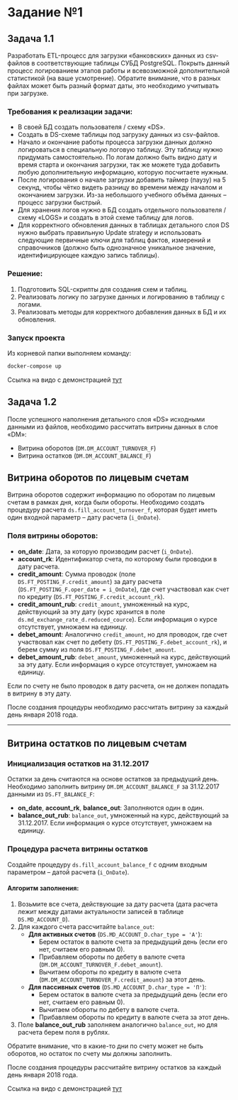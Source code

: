 # Задание №1

## Задача 1.1

Разработать ETL-процесс для загрузки «банковских» данных из csv-файлов в соответствующие таблицы СУБД PostgreSQL. Покрыть данный процесс логированием этапов работы и всевозможной дополнительной статистикой (на ваше усмотрение). Обратите внимание, что в разных файлах может быть разный формат даты, это необходимо учитывать при загрузке.

### Требования к реализации задачи:

- В своей БД создать пользователя / схему «DS».
- Создать в DS-схеме таблицы под загрузку данных из csv-файлов.
- Начало и окончание работы процесса загрузки данных должно логироваться в специальную логовую таблицу. Эту таблицу нужно придумать самостоятельно. По логам должно быть видно дату и время старта и окончания загрузки, так же можете туда добавить любую дополнительную информацию, которую посчитаете нужным.
- После логирования о начале загрузки добавить таймер (паузу) на 5 секунд, чтобы чётко видеть разницу во времени между началом и окончанием загрузки. Из-за небольшого учебного объёма данных – процесс загрузки быстрый.
- Для хранения логов нужно в БД создать отдельного пользователя / схему «LOGS» и создать в этой схеме таблицу для логов.
- Для корректного обновления данных в таблицах детального слоя DS нужно выбрать правильную Update strategy и использовать следующие первичные ключи для таблиц фактов, измерений и справочников (должно быть однозначное уникальное значение, идентифицирующее каждую запись таблицы).

### Решение:

1. Подготовить SQL-скрипты для создания схем и таблиц.
2. Реализовать логику по загрузке данных и логированию в таблицу с логами.
3. Реализовать методы для корректного добавления данных в БД и их обновления.

### Запуск проекта

Из корневой папки выполняем команду:

```bash
docker-compose up
```

Ссылка на видо с демонстрацией <a href="https://disk.yandex.ru/i/SKjWxkwKqzAP8g">тут</a>


## Задача 1.2


После успешного наполнения детального слоя «DS» исходными данными из файлов, необходимо рассчитать витрины данных в слое «DM»:
- Витрина оборотов (`DM.DM_ACCOUNT_TURNOVER_F`)
- Витрина остатков (`DM.DM_ACCOUNT_BALANCE_F`)

## Витрина оборотов по лицевым счетам

Витрина оборотов содержит информацию по оборотам по лицевым счетам в рамках дня, когда были обороты. Необходимо создать процедуру расчета `ds.fill_account_turnover_f`, которая будет иметь один входной параметр – дату расчета (`i_OnDate`).

### Поля витрины оборотов:
- **on_date**: Дата, за которую производим расчет (`i_OnDate`).
- **account_rk**: Идентификатор счета, по которому были проводки в дату расчета.
- **credit_amount**: Сумма проводок (поле `DS.FT_POSTING_F.credit_amount`) за дату расчета (`DS.FT_POSTING_F.oper_date = i_OnDate`), где счет участвовал как счет по кредиту (`DS.FT_POSTING_F.credit_account_rk`).
- **credit_amount_rub**: `credit_amount`, умноженный на курс, действующий за эту дату (курс хранится в поле `ds.md_exchange_rate_d.reduced_cource`). Если информация о курсе отсутствует, умножаем на единицу.
- **debet_amount**: Аналогично `credit_amount`, но для проводок, где счет участвовал как счет по дебету (`DS.FT_POSTING_F.debet_account_rk`), и берем сумму из поля `DS.FT_POSTING_F.debet_amount`.
- **debet_amount_rub**: `debet_amount`, умноженный на курс, действующий за эту дату. Если информация о курсе отсутствует, умножаем на единицу.

Если по счету не было проводок в дату расчета, он не должен попадать в витрину в эту дату.

После создания процедуры необходимо рассчитать витрину за каждый день января 2018 года.

---

## Витрина остатков по лицевым счетам

### Инициализация остатков на 31.12.2017
Остатки за день считаются на основе остатков за предыдущий день. Необходимо заполнить витрину `DM.DM_ACCOUNT_BALANCE_F` за 31.12.2017 данными из `DS.FT_BALANCE_F`:
- **on_date**, **account_rk**, **balance_out**: Заполняются один в один.
- **balance_out_rub**: `balance_out`, умноженный на курс, действующий за 31.12.2017. Если информация о курсе отсутствует, умножаем на единицу.

### Процедура расчета витрины остатков
Создайте процедуру `ds.fill_account_balance_f` с одним входным параметром – датой расчета (`i_OnDate`).

#### Алгоритм заполнения:
1. Возьмите все счета, действующие за дату расчета (дата расчета лежит между датами актуальности записей в таблице `DS.MD_ACCOUNT_D`).
2. Для каждого счета рассчитайте `balance_out`:
   - **Для активных счетов** (`DS.MD_ACCOUNT_D.char_type = 'А'`):
     - Берем остаток в валюте счета за предыдущий день (если его нет, считаем его равным 0).
     - Прибавляем обороты по дебету в валюте счета (`DM.DM_ACCOUNT_TURNOVER_F.debet_amount`).
     - Вычитаем обороты по кредиту в валюте счета (`DM.DM_ACCOUNT_TURNOVER_F.credit_amount`) за этот день.
   - **Для пассивных счетов** (`DS.MD_ACCOUNT_D.char_type = 'П'`):
     - Берем остаток в валюте счета за предыдущий день (если его нет, считаем его равным 0).
     - Вычитаем обороты по дебету в валюте счета.
     - Прибавляем обороты по кредиту в валюте счета за этот день.
3. Поле **balance_out_rub** заполняем аналогично `balance_out`, но для расчета берем поля в рублях.

Обратите внимание, что в какие-то дни по счету может не быть оборотов, но остаток по счету мы должны заполнить.

После создания процедуры рассчитайте витрину остатков за каждый день января 2018 года.


Ссылка на видо с демонстрацией <a href="https://disk.yandex.ru/i/mKhAs0bre0oVJw">тут</a>
